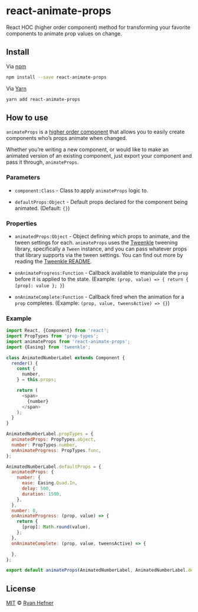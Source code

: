 # react-animate-props

React HOC (higher order component) method for transforming your favorite components
to animate prop values on change.

## Install

Via [npm](https://npmjs.com/package/react-animate-props)

```sh
npm install --save react-animate-props
```

Via [Yarn](https://yarn.fyi/react-animate-props)

```sh
yarn add react-animate-props
```

## How to use

`animateProps` is a [higher order component](https://facebook.github.io/react/docs/higher-order-components.html)
that allows you to easily create components who’s props animate when changed.

Whether you’re writing a new component, or would like to make an animated version
of an existing component, just export your component and pass it through, `animateProps`.

### Parameters

* `component:Class` - Class to apply `animateProps` logic to.

* `defaultProps:Object` - Default props declared for the component being animated. (Default: `{}`)

### Properties

* `animatedProps:Object` - Object defining which props to animate, and the tween
settings for each. `animateProps` uses the [Tweenkle](https://github.com/ryanhefner/tweenkle)
tweening library, specifically a `Tween` instance, and you can pass whatever props that
library supports via the tween settings. You can find out more by reading the
[Tweenkle README](https://github.com/ryanhefner/tweenkle).

* `onAnimateProgress:Function` - Callback available to manipulate the `prop` before
it is applied to the state. (Example: `(prop, value) => { return { [prop]: value }; }`)

* `onAnimateComplete:Function` - Callback fired when the animation for a `prop` completes.
(Example: `(prop, value, tweensActive) => {}`)

### Example

```js
import React, {Component} from 'react';
import PropTypes from 'prop-types';
import animateProps from 'react-animate-props';
import {Easing} from 'tweenkle';

class AnimatedNumberLabel extends Component {
  render() {
    const {
      number,
    } = this.props;

    return (
      <span>
        {number}
      </span>
    );
  }
}

AnimatedNumberLabel.propTypes = {
  animatedProps: PropTypes.object,
  number: PropTypes.number,
  onAnimateProgress: PropTypes.func,
};

AnimatedNumberLabel.defaultProps = {
  animatedProps: {
    number: {
      ease: Easing.Quad.In,
      delay: 500,
      duration: 1500,
    },
  },
  number: 0,
  onAnimateProgress: (prop, value) => {
    return {
      [prop]: Math.round(value),
    };
  },
  onAnimateComplete: (prop, value, tweensActive) => {

  },
};

export default animateProps(AnimatedNumberLabel, AnimatedNumberLabel.defaultProps);
```

## License

[MIT](LICENSE) © [Ryan Hefner](https://www.ryanhefner.com)
